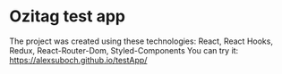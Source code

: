 # Ozitag test app
The project was created using these technologies:
React, React Hooks, Redux, React-Router-Dom, Styled-Components
You can try it: https://alexsuboch.github.io/testApp/
